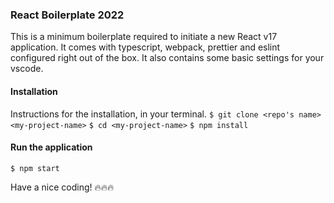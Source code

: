 ### React Boilerplate 2022

This is a minimum boilerplate required to initiate a new React v17 application. It comes with typescript, webpack, prettier and eslint configured right out of the box. It also contains some basic settings for your vscode.

#### Installation

Instructions for the installation, in your terminal.
`$ git clone <repo's name> <my-project-name>`
`$ cd <my-project-name>`
`$ npm install`

#### Run the application

`$ npm start`

Have a nice coding! :fire::fire::fire:
